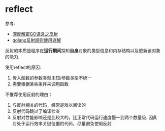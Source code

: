# reflect
参考:
- [深度解密GO语言之反射](https://juejin.im/post/5cd0d6ed6fb9a0321556f618)
- [golang反射规则使用详解](http://mikespook.com/2011/09/%E5%8F%8D%E5%B0%84%E7%9A%84%E8%A7%84%E5%88%99/)

反射的本质是程序在**运行期间**探知**自身**对象的类型信息和内存结构以及更新该对象的能力.

使用reflect的原因:
1. 传入函数的参数类型未知/参数类型不统一
1. 需要根据某些条件来调用函数

不推荐使用反射的理由：
1. 与反射相关的代码，经常是难以阅读的
1. 反射代码跳过了编译检查
1. 反射对性能影响还是比较大的，比正常代码运行速度慢一到两个数量级. 因此对处于运行效率关键位置的代码，尽量避免使用反射